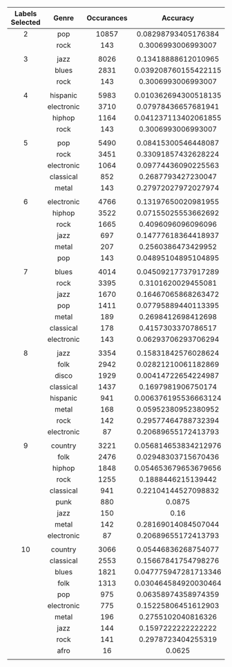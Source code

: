


  

|Labels Selected|Genre|Occurances|Accuracy|
| :---: | :---: | :---: | :---: |
|2|pop|10857|0.08298793405176384|
||rock|143|0.3006993006993007|
|||||
|3|jazz|8026|0.13418888612010965|
||blues|2831|0.039208760155422115|
||rock|143|0.3006993006993007|
|||||
|4|hispanic|5983|0.010362694300518135|
||electronic|3710|0.07978436657681941|
||hiphop|1164|0.041237113402061855|
||rock|143|0.3006993006993007|
|||||
|5|pop|5490|0.08415300546448087|
||rock|3451|0.33091857432628224|
||electronic|1064|0.09774436090225563|
||classical|852|0.2687793427230047|
||metal|143|0.27972027972027974|
|||||
|6|electronic|4766|0.13197650020981955|
||hiphop|3522|0.07155025553662692|
||rock|1665|0.4096096096096096|
||jazz|697|0.14777618364418937|
||metal|207|0.2560386473429952|
||pop|143|0.04895104895104895|
|||||
|7|blues|4014|0.04509217737917289|
||rock|3395|0.3101620029455081|
||jazz|1670|0.16467065868263472|
||pop|1411|0.07795889440113395|
||metal|189|0.2698412698412698|
||classical|178|0.4157303370786517|
||electronic|143|0.06293706293706294|
|||||
|8|jazz|3354|0.15831842576028624|
||folk|2942|0.02821210061182869|
||disco|1929|0.00414722654224987|
||classical|1437|0.1697981906750174|
||hispanic|941|0.006376195536663124|
||metal|168|0.05952380952380952|
||rock|142|0.29577464788732394|
||electronic|87|0.20689655172413793|
|||||
|9|country|3221|0.056814653834212976|
||folk|2476|0.02948303715670436|
||hiphop|1848|0.054653679653679656|
||rock|1255|0.1888446215139442|
||classical|941|0.22104144527098832|
||punk|880|0.0875|
||jazz|150|0.16|
||metal|142|0.28169014084507044|
||electronic|87|0.20689655172413793|
|||||
|10|country|3066|0.05446836268754077|
||classical|2553|0.15667841754798276|
||blues|1821|0.047775947281713346|
||folk|1313|0.030464584920030464|
||pop|975|0.06358974358974359|
||electronic|775|0.15225806451612903|
||metal|196|0.2755102040816326|
||jazz|144|0.1597222222222222|
||rock|141|0.2978723404255319|
||afro|16|0.0625|
|||||
